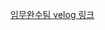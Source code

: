 [임무완수팀 velog 링크](https://velog.io/@econovation/2023-SUMMER-DEV-%EC%97%90%EC%BD%94%EB%85%B8%EB%B2%A0%EC%9D%B4%EC%85%98-%EB%82%B4%EB%B6%80%EC%97%90%EC%84%9C-%EC%82%AC%EC%9A%A9%ED%95%A0-%EC%88%98-%EC%9E%88%EB%8A%94-%EC%83%81%ED%92%88-%ED%8C%90%EB%A7%A4-%EC%9B%B9-%EC%82%AC%EC%9D%B4%ED%8A%B8-%EC%9E%84%EB%AC%B4%EC%99%84%EC%88%98%ED%8C%80)
